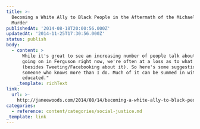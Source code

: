 ```yaml
---
title: >-
  Becoming a White Ally to Black People in the Aftermath of the Michael Brown
  Murder
publishedAt: '2014-08-18T20:00:56.000Z'
updatedAt: '2014-11-25T17:30:56.000Z'
status: publish
body:
  - content: >
      While it's great to see an increasing number of people talk about what's
      going on in Ferguson right now, we're often at a loss as to what they can
      (besides Tweeting/Facebooking about it). So here's some suggestions from
      someone who knows more than I do. Much of it can be summed in with "Get
      educated."
    _template: richText
link:
  url: >-
    http://janeewoods.com/2014/08/14/becoming-a-white-ally-to-black-people-in-the-aftermath-of-the-michael-brown-murder/
categories:
  - reference: content/categories/social-justice.md
_template: link
---
```



